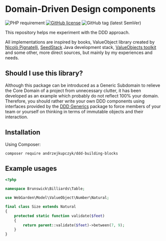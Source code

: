 # Domain-Driven Design components

![PHP requirement](https://img.shields.io/packagist/php-v/andrzejkupczyk/ddd-building-blocks?logo=php&style=for-the-badge "PHP requirement")
[![GitHub license](https://img.shields.io/github/license/andrzejkupczyk/ddd-building-blocks?style=for-the-badge)](https://github.com/andrzejkupczyk/ddd-building-blocks/blob/main/LICENSE "License")
![GitHub tag (latest SemVer)](https://img.shields.io/github/v/tag/andrzejkupczyk/ddd-building-blocks?sort=semver&style=for-the-badge)

This repository helps me experiment with the DDD approach.

All implementations are inspired by books, ValueObject library created by [Nicolò Pignatelli](https://github.com/nicolopignatelli), 
[SeedStack](http://seedstack.org) Java development stack, [ValueObjects toolkit](https://github.com/barryosull/valueobjects)
 and some other, more direct sources, but mainly by my experiences and needs.

## Should I use this library?

Although this package can be introduced as a Generic Subdomain to relieve the Core Domain of a project from unnecessary 
clutter, it has been developed as an example which probably do not reflect 100% your domain. Therefore, you should 
rather write your own DDD components using interfaces provided by the [DDD Generics](https://github.com/andrzejkupczyk/ddd-generic-subdomain) 
package to force members of your team or yourself on thinking in terms of immutable objects and their interaction.

## Installation

Using Composer:

```
composer require andrzejkupczyk/ddd-building-blocks
```

## Example usages

```php
<?php

namespace Brunswick\Billiards\Table;

use WebGarden\Model\ValueObject\Number\Natural;

final class Size extends Natural
{
    protected static function validate($feet)
    {
        return parent::validate($feet)->between(7, 9);
    }
}
```
